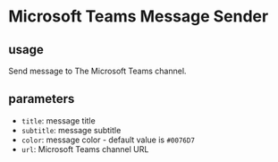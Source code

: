 # Microsoft Teams Message Sender  
  
## usage  
Send message to The Microsoft Teams channel.  
  
## parameters  
* `title`: message title  
* `subtitle`: message subtitle  
* `color`: message color - default value is `#0076D7`  
* `url`: Microsoft Teams channel URL  


